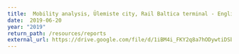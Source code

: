 ```yaml
---
title:  Mobility analysis, Ülemiste city, Rail Baltica terminal - English summary
date:  2019-06-20
year: "2019"
return_path: /resources/reports
external_url: https://drive.google.com/file/d/1iBM4i_FKY2q8a7hODywtiDSbN_GdGC5x/view?usp=sharing
---
```

